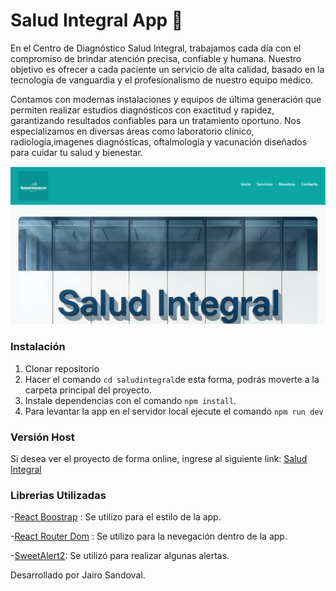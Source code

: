 
# Salud Integral App 🩻

En el Centro de Diagnóstico Salud Integral, trabajamos cada día con el compromiso de brindar atención precisa, confiable y humana. Nuestro objetivo es ofrecer a cada paciente un servicio de alta calidad, basado en la tecnología de vanguardia y el profesionalismo de nuestro equipo médico.

Contamos con modernas instalaciones y equipos de última generación que permiten realizar estudios diagnósticos con exactitud y rapidez, garantizando resultados confiables para un tratamiento oportuno.
Nos especializamos en diversas áreas como laboratorio clínico, radiología,imagenes diagnósticas, oftalmología y vacunación diseñados para cuidar tu salud y bienestar.

![app](/public/saludIntegral.png)

### Instalación

1. Clonar repositorio
2. Hacer el comando `cd saludintegral`de esta forma, podrás moverte a la carpeta principal del proyecto.
3. Instale dependencias con el comando `npm install`.
4. Para levantar la app en el servidor local ejecute el comando `npm run dev`


### Versión Host 

Si desea ver el proyecto de forma online, ingrese al siguiente link: [Salud Integral](https://saludintegral.vercel.app/)

### Librerias Utilizadas

-[React Boostrap](https://react-bootstrap.netlify.app/) : Se utilizo para el estilo de la app.

-[React Router Dom](https://reactrouter.com/) : Se utilizo para la nevegación dentro de la app.

-[SweetAlert2](https://sweetalert2.github.io/): Se utilizó para realizar algunas alertas. 



Desarrollado por Jairo Sandoval.